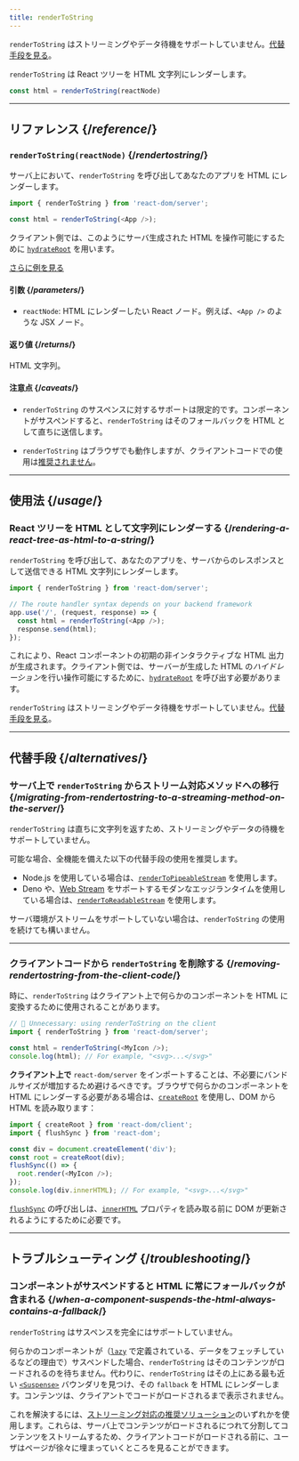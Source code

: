 ```yaml
---
title: renderToString
---
```


<Pitfall>

`renderToString` はストリーミングやデータ待機をサポートしていません。[代替手段を見る](#alternatives)。

</Pitfall>

<Intro>

`renderToString` は React ツリーを HTML 文字列にレンダーします。

```js
const html = renderToString(reactNode)
```

</Intro>

<InlineToc />

---

## リファレンス {/*reference*/}

### `renderToString(reactNode)` {/*rendertostring*/}

サーバ上において、`renderToString` を呼び出してあなたのアプリを HTML にレンダーします。

```js
import { renderToString } from 'react-dom/server';

const html = renderToString(<App />);
```

クライアント側では、このようにサーバ生成された HTML を操作可能にするために [`hydrateRoot`](/reference/react-dom/client/hydrateRoot) を用います。

[さらに例を見る](#usage)

#### 引数 {/*parameters*/}

* `reactNode`: HTML にレンダーしたい React ノード。例えば、`<App />` のような JSX ノード。

#### 返り値 {/*returns*/}

HTML 文字列。

#### 注意点 {/*caveats*/}

* `renderToString` のサスペンスに対するサポートは限定的です。コンポーネントがサスペンドすると、`renderToString` はそのフォールバックを HTML として直ちに送信します。

* `renderToString` はブラウザでも動作しますが、クライアントコードでの使用は[推奨されません](#removing-rendertostring-from-the-client-code)。

---

## 使用法 {/*usage*/}

### React ツリーを HTML として文字列にレンダーする {/*rendering-a-react-tree-as-html-to-a-string*/}

`renderToString` を呼び出して、あなたのアプリを、サーバからのレスポンスとして送信できる HTML 文字列にレンダーします。

```js {5-6}
import { renderToString } from 'react-dom/server';

// The route handler syntax depends on your backend framework
app.use('/', (request, response) => {
  const html = renderToString(<App />);
  response.send(html);
});
```

これにより、React コンポーネントの初期の非インタラクティブな HTML 出力が生成されます。クライアント側では、サーバーが生成した HTML の*ハイドレーション*を行い操作可能にするために、[`hydrateRoot`](/reference/react-dom/client/hydrateRoot) を呼び出す必要があります。


<Pitfall>

`renderToString` はストリーミングやデータ待機をサポートしていません。[代替手段を見る](#alternatives)。

</Pitfall>

---

## 代替手段 {/*alternatives*/}

### サーバ上で `renderToString` からストリーム対応メソッドへの移行 {/*migrating-from-rendertostring-to-a-streaming-method-on-the-server*/}

`renderToString` は直ちに文字列を返すため、ストリーミングやデータの待機をサポートしていません。

可能な場合、全機能を備えた以下の代替手段の使用を推奨します。

* Node.js を使用している場合は、[`renderToPipeableStream`](/reference/react-dom/server/renderToPipeableStream) を使用します。
* Deno や、[Web Stream](https://developer.mozilla.org/en-US/docs/Web/API/Streams_API) をサポートするモダンなエッジランタイムを使用している場合は、[`renderToReadableStream`](/reference/react-dom/server/renderToReadableStream) を使用します。

サーバ環境がストリームをサポートしていない場合は、`renderToString` の使用を続けても構いません。

---

### クライアントコードから `renderToString` を削除する {/*removing-rendertostring-from-the-client-code*/}

時に、`renderToString` はクライアント上で何らかのコンポーネントを HTML に変換するために使用されることがあります。

```js {1-2}
// 🚩 Unnecessary: using renderToString on the client
import { renderToString } from 'react-dom/server';

const html = renderToString(<MyIcon />);
console.log(html); // For example, "<svg>...</svg>"
```

**クライアント上で** `react-dom/server` をインポートすることは、不必要にバンドルサイズが増加するため避けるべきです。ブラウザで何らかのコンポーネントを HTML にレンダーする必要がある場合は、[`createRoot`](/reference/react-dom/client/createRoot) を使用し、DOM から HTML を読み取ります：

```js
import { createRoot } from 'react-dom/client';
import { flushSync } from 'react-dom';

const div = document.createElement('div');
const root = createRoot(div);
flushSync(() => {
  root.render(<MyIcon />);
});
console.log(div.innerHTML); // For example, "<svg>...</svg>"
```

[`flushSync`](/reference/react-dom/flushSync) の呼び出しは、[`innerHTML`](https://developer.mozilla.org/en-US/docs/Web/API/Element/innerHTML) プロパティを読み取る前に DOM が更新されるようにするために必要です。

---

## トラブルシューティング {/*troubleshooting*/}

### コンポーネントがサスペンドすると HTML に常にフォールバックが含まれる {/*when-a-component-suspends-the-html-always-contains-a-fallback*/}

`renderToString` はサスペンスを完全にはサポートしていません。

何らかのコンポーネントが（[`lazy`](/reference/react/lazy) で定義されている、データをフェッチしているなどの理由で）サスペンドした場合、`renderToString` はそのコンテンツがロードされるのを待ちません。代わりに、`renderToString` はその上にある最も近い [`<Suspense>`](/reference/react/Suspense) バウンダリを見つけ、その `fallback` を HTML にレンダーします。コンテンツは、クライアントでコードがロードされるまで表示されません。

これを解決するには、[ストリーミング対応の推奨ソリューション](#migrating-from-rendertostring-to-a-streaming-method-on-the-server)のいずれかを使用します。これらは、サーバ上でコンテンツがロードされるにつれて分割してコンテンツをストリームするため、クライアントコードがロードされる前に、ユーザはページが徐々に埋まっていくところを見ることができます。

